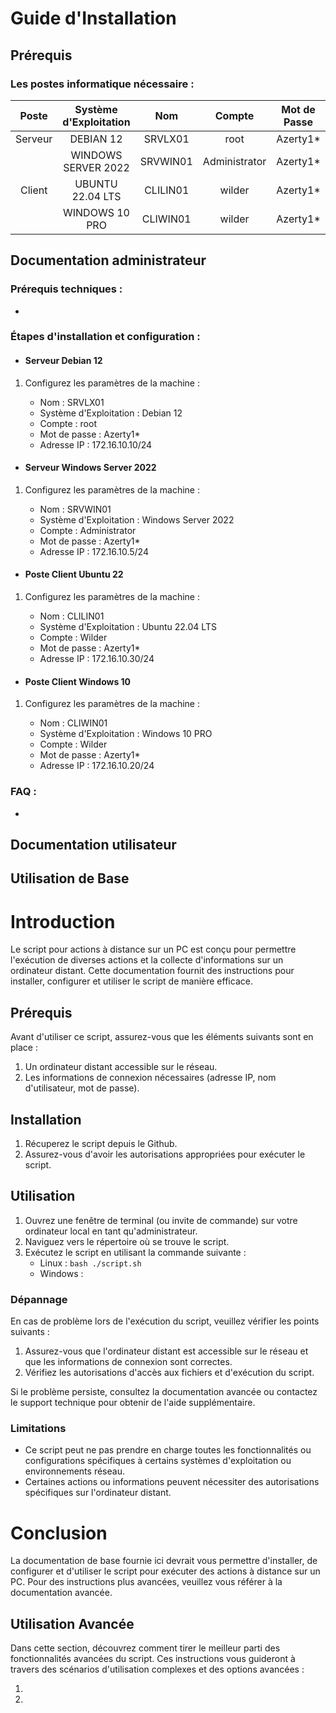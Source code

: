
# Guide d'Installation 

## Prérequis
### Les postes informatique nécessaire :
| Poste   | Système d'Exploitation | Nom      | Compte      | Mot de Passe | Adresse IP     |
|:---------:|:-------------------------:|:----------:|:-------------:|:--------------:|:----------------:|
| Serveur | DEBIAN 12               | SRVLX01  | root        | Azerty1*     | 172.16.10.10/24|
|         | WINDOWS SERVER 2022     | SRVWIN01 | Administrator | Azerty1*    | 172.16.10.5/24 |
| Client  | UBUNTU 22.04 LTS        | CLILIN01 | wilder      | Azerty1*     | 172.16.10.30/24|
|         | WINDOWS 10 PRO          | CLIWIN01 | wilder      | Azerty1*     | 172.16.10.20/24|


## Documentation administrateur

### Prérequis techniques :
 - 
### Étapes d'installation et configuration :
 - #### Serveur Debian 12


1. Configurez les paramètres de la machine :
   
   - Nom : SRVLX01
   - Système d'Exploitation : Debian 12
   - Compte : root
   - Mot de passe : Azerty1*
   - Adresse IP : 172.16.10.10/24


- #### Serveur Windows Server 2022 


1. Configurez les paramètres de la machine :
   
   - Nom : SRVWIN01
   - Système d'Exploitation : Windows Server 2022
   - Compte : Administrator
   - Mot de passe : Azerty1*
   - Adresse IP : 172.16.10.5/24

- #### Poste Client Ubuntu 22

1. Configurez les paramètres de la machine :
   
   - Nom : CLILIN01
   - Système d'Exploitation : Ubuntu 22.04 LTS
   - Compte : Wilder
   - Mot de passe : Azerty1*
   - Adresse IP : 172.16.10.30/24
  
- #### Poste Client Windows 10

1. Configurez les paramètres de la machine :
  
    - Nom : CLIWIN01
    - Système d'Exploitation : Windows 10 PRO
    - Compte : Wilder
    - Mot de passe : Azerty1*
    - Adresse IP : 172.16.10.20/24


### FAQ :
 - 
## Documentation utilisateur

## Utilisation de Base 

# Introduction

Le script pour actions à distance sur un PC est conçu pour permettre l'exécution de diverses actions et la collecte d'informations sur un ordinateur distant. Cette documentation fournit des instructions pour installer, configurer et utiliser le script de manière efficace.

## Prérequis

Avant d'utiliser ce script, assurez-vous que les éléments suivants sont en place :

1. Un ordinateur distant accessible sur le réseau.
2. Les informations de connexion nécessaires (adresse IP, nom d'utilisateur, mot de passe).

## Installation

1. Récuperez le script depuis le Github.
2. Assurez-vous d'avoir les autorisations appropriées pour exécuter le script.

## Utilisation

1. Ouvrez une fenêtre de terminal (ou invite de commande) sur votre ordinateur local en tant qu'administrateur.
2. Naviguez vers le répertoire où se trouve le script.
3. Exécutez le script en utilisant la commande suivante :
   - Linux : `bash ./script.sh`
   - Windows : 

### Dépannage

En cas de problème lors de l'exécution du script, veuillez vérifier les points suivants :

1. Assurez-vous que l'ordinateur distant est accessible sur le réseau et que les informations de connexion sont correctes.
2. Vérifiez les autorisations d'accès aux fichiers et d'exécution du script.

Si le problème persiste, consultez la documentation avancée ou contactez le support technique pour obtenir de l'aide supplémentaire.

### Limitations

- Ce script peut ne pas prendre en charge toutes les fonctionnalités ou configurations spécifiques à certains systèmes d'exploitation ou environnements réseau.
- Certaines actions ou informations peuvent nécessiter des autorisations spécifiques sur l'ordinateur distant.

# Conclusion

La documentation de base fournie ici devrait vous permettre d'installer, de configurer et d'utiliser le script pour exécuter des actions à distance sur un PC. Pour des instructions plus avancées, veuillez vous référer à la documentation avancée.

## Utilisation Avancée

Dans cette section, découvrez comment tirer le meilleur parti des fonctionnalités avancées du script. Ces instructions vous guideront à travers des scénarios d'utilisation complexes et des options avancées :

1. 

2. 
